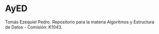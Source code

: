 # AyED
Tomás Ezequiel Pedro.
Repositorio para la materia Algoritmos y Estructura de Datos - Comisión: K1043.
